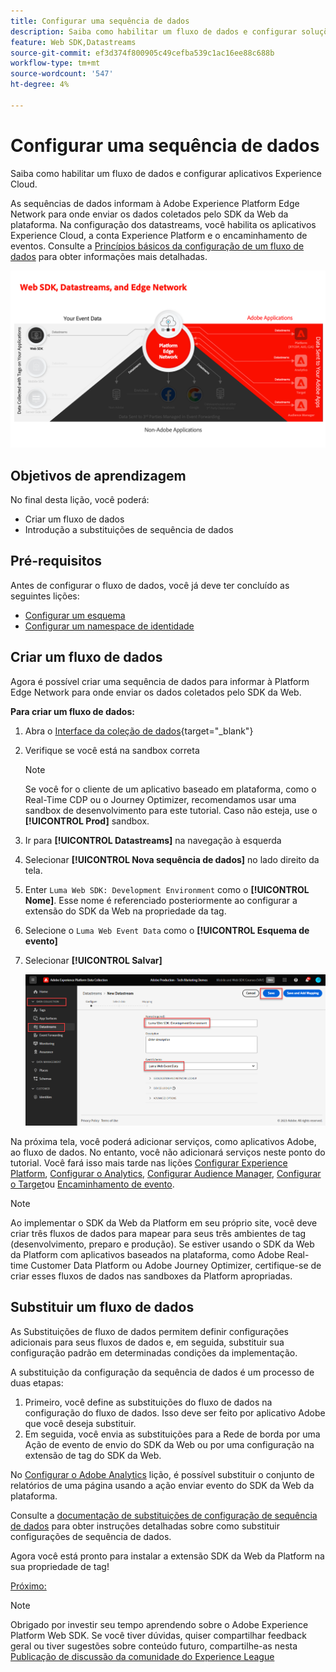 ```yaml
---
title: Configurar uma sequência de dados
description: Saiba como habilitar um fluxo de dados e configurar soluções de Experience Cloud. Esta lição é parte do tutorial Implementar o Adobe Experience Cloud com o SDK da Web.
feature: Web SDK,Datastreams
source-git-commit: ef3d374f800905c49cefba539c1ac16ee88c688b
workflow-type: tm+mt
source-wordcount: '547'
ht-degree: 4%

---
```


# Configurar uma sequência de dados

Saiba como habilitar um fluxo de dados e configurar aplicativos Experience Cloud.

As sequências de dados informam à Adobe Experience Platform Edge Network para onde enviar os dados coletados pelo SDK da Web da plataforma. Na configuração dos datastreams, você habilita os aplicativos Experience Cloud, a conta Experience Platform e o encaminhamento de eventos. Consulte a [Princípios básicos da configuração de um fluxo de dados](https://experienceleague.adobe.com/docs/experience-platform/edge/fundamentals/datastreams.html?lang=br) para obter informações mais detalhadas.


![SDK da Web, fluxos de dados e diagrama de rede de borda](assets/dc-websdk-datastreams.png)

## Objetivos de aprendizagem

No final desta lição, você poderá:

* Criar um fluxo de dados
* Introdução a substituições de sequência de dados

## Pré-requisitos

Antes de configurar o fluxo de dados, você já deve ter concluído as seguintes lições:

* [Configurar um esquema](configure-schemas.md)
* [Configurar um namespace de identidade](configure-identities.md)

## Criar um fluxo de dados

Agora é possível criar uma sequência de dados para informar à Platform Edge Network para onde enviar os dados coletados pelo SDK da Web.

**Para criar um fluxo de dados:**

1. Abra o [Interface da coleção de dados](https://launch.adobe.com/){target="_blank"}
1. Verifique se você está na sandbox correta

   >[!NOTE]
   >
   >Se você for o cliente de um aplicativo baseado em plataforma, como o Real-Time CDP ou o Journey Optimizer, recomendamos usar uma sandbox de desenvolvimento para este tutorial. Caso não esteja, use o **[!UICONTROL Prod]** sandbox.

1. Ir para **[!UICONTROL Datastreams]** na navegação à esquerda
1. Selecionar **[!UICONTROL Nova sequência de dados]** no lado direito da tela.
1. Enter `Luma Web SDK: Development Environment` como o **[!UICONTROL Nome]**. Esse nome é referenciado posteriormente ao configurar a extensão do SDK da Web na propriedade da tag.
1. Selecione o `Luma Web Event Data` como o **[!UICONTROL Esquema de evento]**
1. Selecionar **[!UICONTROL Salvar]**

   ![Criar a sequência de dados](assets/datastream-create-new-datastream.png)

Na próxima tela, você poderá adicionar serviços, como aplicativos Adobe, ao fluxo de dados. No entanto, você não adicionará serviços neste ponto do tutorial. Você fará isso mais tarde nas lições [Configurar Experience Platform](setup-experience-platform.md), [Configurar o Analytics](setup-analytics.md), [Configurar Audience Manager](setup-audience-manager.md), [Configurar o Target](setup-target.md)ou [Encaminhamento de evento](setup-event-forwarding.md).

>[!NOTE]
>
>Ao implementar o SDK da Web da Platform em seu próprio site, você deve criar três fluxos de dados para mapear para seus três ambientes de tag (desenvolvimento, preparo e produção). Se estiver usando o SDK da Web da Platform com aplicativos baseados na plataforma, como Adobe Real-time Customer Data Platform ou Adobe Journey Optimizer, certifique-se de criar esses fluxos de dados nas sandboxes da Platform apropriadas.

## Substituir um fluxo de dados

As Substituições de fluxo de dados permitem definir configurações adicionais para seus fluxos de dados e, em seguida, substituir sua configuração padrão em determinadas condições da implementação.


A substituição da configuração da sequência de dados é um processo de duas etapas:

1. Primeiro, você define as substituições do fluxo de dados na configuração do fluxo de dados. Isso deve ser feito por aplicativo Adobe que você deseja substituir.
1. Em seguida, você envia as substituições para a Rede de borda por uma Ação de evento de envio do SDK da Web ou por uma configuração na extensão de tag do SDK da Web.

No [Configurar o Adobe Analytics](setup-analytics.md) lição, é possível substituir o conjunto de relatórios de uma página usando a ação enviar evento do SDK da Web da plataforma.

Consulte a [documentação de substituições de configuração de sequência de dados](https://experienceleague.adobe.com/docs/experience-platform/datastreams/overrides.html?lang=en) para obter instruções detalhadas sobre como substituir configurações de sequência de dados.

Agora você está pronto para instalar a extensão SDK da Web da Platform na sua propriedade de tag!

[Próximo: ](install-web-sdk.md)

>[!NOTE]
>
>Obrigado por investir seu tempo aprendendo sobre o Adobe Experience Platform Web SDK. Se você tiver dúvidas, quiser compartilhar feedback geral ou tiver sugestões sobre conteúdo futuro, compartilhe-as nesta [Publicação de discussão da comunidade do Experience League](https://experienceleaguecommunities.adobe.com/t5/adobe-experience-platform-launch/tutorial-discussion-implement-adobe-experience-cloud-with-web/td-p/444996)
